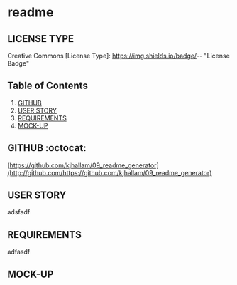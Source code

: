 
# readme

## LICENSE TYPE
Creative Commons
[License Type]: https://img.shields.io/badge/<LABEL>-<MESSAGE>-<COLOR> "License Badge"
 
## Table of Contents

  1. [GITHUB](#github)
  2. [USER STORY](#userStory)
  3. [REQUIREMENTS](#requirements)
  2. [MOCK-UP](#mock-up)
  
## GITHUB  :octocat:
[https://github.com/kjhallam/09_readme_generator](http://github.com/https://github.com/kjhallam/09_readme_generator)

## USER STORY
adsfadf

## REQUIREMENTS
adfasdf

## MOCK-UP





